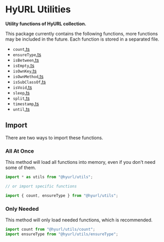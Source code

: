 # HyURL Utilities

**Utility functions of HyURL collection.**

This package currently contains the following functions, more functions may be
included in the future. Each function is stored in a separated file.

- `count`[.ts](./src/count.ts)
- `ensureType`[.ts](./src/ensureType.ts)
- `isBetween`[.ts](./src/isBetween.ts)
- `isEmpty`[.ts](./src/isEmpty.ts)
- `isOwnKey`[.ts](./src/isOwnKey.ts)
- `isOwnMethod`[.ts](./src/isOwnMethod.ts)
- `isSubClassOf`[.ts](./src/isSubClassOf.ts)
- `isVoid`[.ts](./src/isVoid.ts)
- `sleep`[.ts](./src/sleep.ts)
- `split`[.ts](https://github.com/hyurl/split-any/blob/master/index.d.ts)
- `timestamp`[.ts](./src/timestamp.ts)
- `until`[.ts](./src/until.ts)

## Import

There are two ways to import these functions.

### All At Once

This method will load all functions into memory, even if you don't need some of
them.

```ts
import * as utils from "@hyurl/utils";

// or import specific functions

import { count, ensureType } from "@hyurl/utils";
```

### Only Needed

This method will only load needed functions, which is recommended.

```ts
import count from "@hyurl/utils/count";
import ensureType from "@hyurl/utils/ensureType";
```